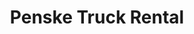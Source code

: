 ---
title: "Penske Truck Rental"
url: /gilbert/penske-truck-rental-south-power-road/
shop: Mieten
---